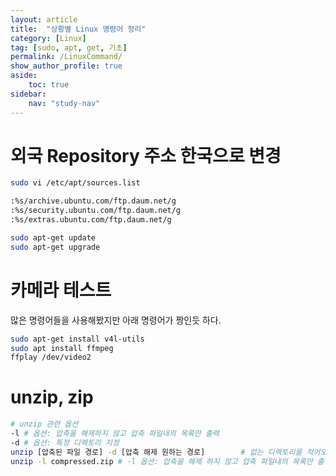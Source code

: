 ```yaml
---
layout: article
title:  "상황별 Linux 명령어 정리"
category: [Linux]
tag: [sudo, apt, get, 기초]
permalink: /LinuxCommand/
show_author_profile: true
aside:
    toc: true
sidebar:
    nav: "study-nav"
---
```


# 외국 Repository 주소 한국으로 변경

```bash
sudo vi /etc/apt/sources.list

:%s/archive.ubuntu.com/ftp.daum.net/g
:%s/security.ubuntu.com/ftp.daum.net/g 
:%s/extras.ubuntu.com/ftp.daum.net/g

sudo apt-get update 
sudo apt-get upgrade
```

# 카메라 테스트

많은 명령어들을 사용해봤지만 아래 명령어가 짱인듯 하다.  

```bash
sudo apt-get install v4l-utils
sudo apt install ffmpeg
ffplay /dev/video2
```

# unzip, zip

```bash
# unzip 관련 옵션
-l # 옵션: 압축을 해제하지 않고 압축 파일내의 목록만 출력
-d # 옵션: 특정 디렉토리 지정
unzip [압축된 파일 경로] -d [압축 해제 원하는 경로]        # 없는 디렉토리를 적어도 자동으로 디렉토리가 생성되며, 그 하단에 압축해제 처리가 된다.
unzip -l compressed.zip # -l 옵션: 압축을 해제 하지 않고 압축 파일내의 목록만 출력
```